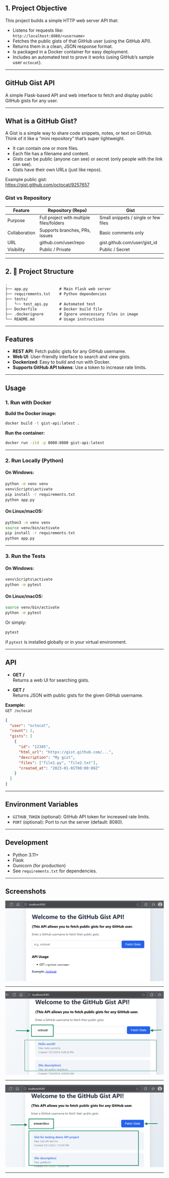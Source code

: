 ## 1. Project Objective

This project builds a simple HTTP web server API that:

- Listens for requests like:  
  `http://localhost:8080/<username>`
- Fetches the public gists of that GitHub user (using the GitHub API).
- Returns them in a clean, JSON response format.
- Is packaged in a Docker container for easy deployment.
- Includes an automated test to prove it works (using GitHub’s sample user `octocat`).
---
## GitHub Gist API
A simple Flask-based API and web interface to fetch and display public GitHub gists for any user.

---
## What is a GitHub Gist?

A Gist is a simple way to share code snippets, notes, or text on GitHub.  
Think of it like a “mini repository” that’s super lightweight.

- It can contain one or more files.
- Each file has a filename and content.
- Gists can be public (anyone can see) or secret (only people with the link can see).
- Gists have their own URLs (just like repos).

Example public gist:  
https://gist.github.com/octocat/9257657

### Gist vs Repository

| Feature      | Repository (Repo)                  | Gist                                 |
|--------------|------------------------------------|--------------------------------------|
| Purpose      | Full project with multiple files/folders | Small snippets / single or few files |
| Collaboration| Supports branches, PRs, issues     | Basic comments only                  |
| URL          | github.com/user/repo               | gist.github.com/user/gist_id         |
| Visibility   | Public / Private                   | Public / Secret                      |

---

## 2. 📂 Project Structure

```
.
├── app.py              # Main Flask web server
├── requirements.txt    # Python dependencies
├── tests/
│   └── test_api.py     # Automated test
├── Dockerfile          # Docker build file
├── .dockerignore       # Ignore unnecessary files in image
└── README.md           # Usage instructions
```

---

## Features

- **REST API**: Fetch public gists for any GitHub username.
- **Web UI**: User-friendly interface to search and view gists.
- **Dockerized**: Easy to build and run with Docker.
- **Supports GitHub API tokens**: Use a token to increase rate limits.

---

## Usage

### 1. Run with Docker

**Build the Docker image:**

```sh
docker build -t gist-api:latest .
```

**Run the container:**

```sh
docker run -itd -p 8080:8080 gist-api:latest
```
---

### 2. Run Locally (Python)

#### On **Windows**:

```sh
python -m venv venv
venv\Scripts\activate
pip install -r requirements.txt
python app.py
```

#### On **Linux/macOS**:

```sh
python3 -m venv venv
source venv/bin/activate
pip install -r requirements.txt
python app.py
```

---

### 3. Run the Tests

#### On **Windows**:

```sh
venv\Scripts\activate
python -m pytest
```

#### On **Linux/macOS**:

```sh
source venv/bin/activate
python -m pytest
```

Or simply:

```sh
pytest
```
if `pytest` is installed globally or in your virtual environment.

---

## API

- **GET /**  
  Returns a web UI for searching gists.

- **GET /<username>**  
  Returns JSON with public gists for the given GitHub username.

**Example:**  
`GET /octocat`

```json
{
  "user": "octocat",
  "count": 2,
  "gists": [
    {
      "id": "12345",
      "html_url": "https://gist.github.com/...",
      "description": "My gist",
      "files": ["file1.py", "file2.txt"],
      "created_at": "2023-01-01T00:00:00Z"
    }
  ]
}
```

---

## Environment Variables

- `GITHUB_TOKEN` (optional): GitHub API token for increased rate limits.
- `PORT` (optional): Port to run the server (default: 8080).

---

## Development

- Python 3.11+
- Flask
- Gunicorn (for production)
- See `requirements.txt` for dependencies.

---

## Screenshots

![Web UI Screenshot](docs/screenshot_1.png) 

---
![Web UI Screenshot](docs/screenshot_2.png) 

---
![Web UI Screenshot](docs/screenshot_3.png) 

---